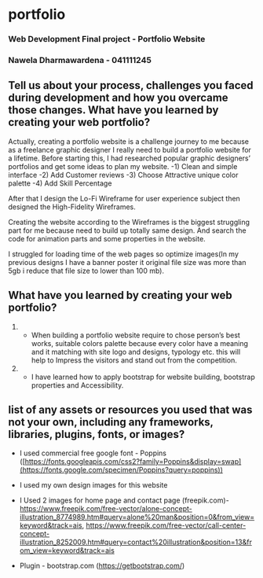 # portfolio
### Web Development Final project - Portfolio Website
### Nawela Dharmawardena - 041111245

## Tell us about your process, challenges you faced during development and how you overcame those changes. What have you learned by creating your web portfolio?
Actually, creating a portfolio website is a challenge journey to me because as a freelance graphic designer I really need to build a portfolio website for a lifetime. Before starting this, I had researched popular graphic designers’ portfolios and get some ideas to plan my website. 
-1)	Clean and simple interface
-2)	Add Customer reviews
-3)	Choose Attractive unique color palette
-4)	Add Skill Percentage

After that I design the Lo-Fi Wireframe for user experience subject then designed the High-Fidelity Wireframes.

Creating the website according to the  Wireframes is the biggest struggling part for me because need to build up totally same design. And search the code for animation parts and some properties in the website.

I struggled for loading time of the web pages so optimize images(In my previous designs I have a banner poster it original file size was more than  5gb  i reduce that file size to lower than 100 mb). 

## What have you learned by creating your web portfolio?

1. -	When building a portfolio website require to chose person’s best works, suitable colors palette because every color have a meaning and it matching with site logo and designs, typology etc. this will help to Impress the visitors and stand out from the competition.
2. -	I have learned how to apply bootstrap for website building, bootstrap properties and Accessibility.

 ## list of any assets or resources you used that was not your own, including any frameworks, libraries, plugins, fonts, or images?

   - I used commercial free google font - Poppins ([https://fonts.googleapis.com/css2?family=Poppins&display=swap](https://fonts.google.com/specimen/Poppins?query=poppins))
   - I used my own design images for this website
   - I Used 2 images for home page and contact page (freepik.com)- https://www.freepik.com/free-vector/alone-concept-illustration_8774989.htm#query=alone%20man&position=0&from_view=keyword&track=ais, https://www.freepik.com/free-vector/call-center-concept-illustration_8252009.htm#query=contact%20illustration&position=13&from_view=keyword&track=ais
     
   - Plugin - bootstrap.com (https://getbootstrap.com/)

     
